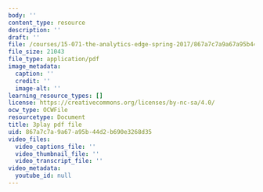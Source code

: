 ```yaml
---
body: ''
content_type: resource
description: ''
draft: ''
file: /courses/15-071-the-analytics-edge-spring-2017/867a7c7a9a67a95b44d2b690e3268d35_FqiB9tmtdSc.pdf
file_size: 21043
file_type: application/pdf
image_metadata:
  caption: ''
  credit: ''
  image-alt: ''
learning_resource_types: []
license: https://creativecommons.org/licenses/by-nc-sa/4.0/
ocw_type: OCWFile
resourcetype: Document
title: 3play pdf file
uid: 867a7c7a-9a67-a95b-44d2-b690e3268d35
video_files:
  video_captions_file: ''
  video_thumbnail_file: ''
  video_transcript_file: ''
video_metadata:
  youtube_id: null
---
```


